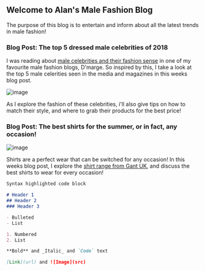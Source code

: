 ## Welcome to Alan's Male Fashion Blog

The purpose of this blog is to entertain and inform about all the latest trends in male fashion!

### Blog Post: The top 5 dressed male celebrities of 2018

I was reading about [male celebrities and their fashion sense](https://www.dmarge.com/style/celebrity) in one of my favourite male fashion blogs, D'marge. So inspired by this, I take a look at the top 5 male celerities seen in the media and magazines in this weeks blog post. 

![image](http://www.angelmstyle.com/wp-content/uploads/2018/05/men-fashion.jpg)

As I explore the fashion of these celebrities, i'll also give tips on how to match their style, and where to grab their products for the best price!


### Blog Post: The best shirts for the summer, or in fact, any occasion!

![image](https://static1.michael84.co.uk/wp-content/uploads/backtoschool-tommy-shirts-720x394.jpg)

Shirts are a perfect wear that can be switched for any occasion! In this weeks blog post, I explore the [shirt range from Gant UK](http://www.gant.co.uk/mens-shirts#more), and discuss the best shirts to wear for every occasion!

```markdown
Syntax highlighted code block

# Header 1
## Header 2
### Header 3

- Bulleted
- List

1. Numbered
2. List

**Bold** and _Italic_ and `Code` text

[Link](url) and ![Image](src)

